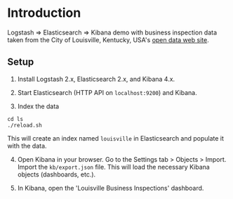 # Introduction
Logstash => Elasticsearch => Kibana demo with business inspection data taken from
the City of Louisville, Kentucky, USA's [open data web site](https://data.louisvilleky.gov/dataset/yelp-data).

## Setup

1. Install Logstash 2.x, Elasticsearch 2.x, and Kibana 4.x.

2. Start Elasticsearch (HTTP API on `localhost:9200`) and Kibana.

3. Index the data

```
cd ls
./reload.sh
```

This will create an index named `louisville` in Elasticsearch and populate it with the data.

4. Open Kibana in your browser. Go to the Settings tab > Objects > Import. Import the `kb/export.json` file. This will load the necessary Kibana objects (dashboards, etc.).

5. In Kibana, open the 'Louisville Business Inspections' dashboard.
